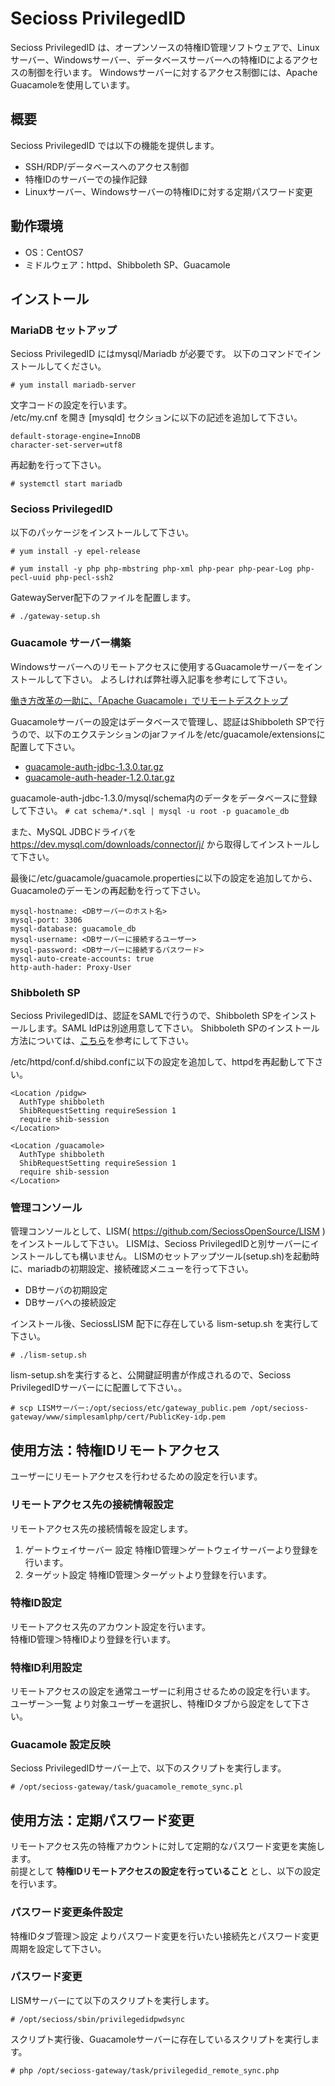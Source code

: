 # Secioss PrivilegedID
Secioss PrivilegedID は、オープンソースの特権ID管理ソフトウェアで、Linuxサーバー、Windowsサーバー、データベースサーバーへの特権IDによるアクセスの制御を行います。
Windowsサーバーに対するアクセス制御には、Apache Guacamoleを使用しています。

## 概要
Secioss PrivilegedID では以下の機能を提供します。

* SSH/RDP/データベースへのアクセス制御
* 特権IDのサーバーでの操作記録
* Linuxサーバー、Windowsサーバーの特権IDに対する定期パスワード変更


## 動作環境
* OS：CentOS7
* ミドルウェア：httpd、Shibboleth SP、Guacamole

## インストール
### MariaDB セットアップ
Secioss PrivilegedID にはmysql/Mariadb が必要です。
以下のコマンドでインストールしてください。

`# yum install mariadb-server`

文字コードの設定を行います。  
/etc/my.cnf を開き [mysqld] セクションに以下の記述を追加して下さい。

    default-storage-engine=InnoDB
    character-set-server=utf8

再起動を行って下さい。

`# systemctl start mariadb`

### Secioss PrivilegedID
以下のパッケージをインストールして下さい。

`# yum install -y epel-release`

`# yum install -y php php-mbstring php-xml php-pear php-pear-Log php-pecl-uuid php-pecl-ssh2`

GatewayServer配下のファイルを配置します。

`# ./gateway-setup.sh`

### Guacamole サーバー構築

Windowsサーバーへのリモートアクセスに使用するGuacamoleサーバーをインストールして下さい。
よろしければ弊社導入記事を参考にして下さい。

[働き方改革の一助に、「Apache Guacamole」でリモートデスクトップ](https://www.secioss.co.jp/%E5%83%8D%E3%81%8D%E6%96%B9%E6%94%B9%E9%9D%A9%E3%81%AE%E4%B8%80%E5%8A%A9%E3%81%AB%E3%80%81%E3%80%8Capache-guacamole%E3%80%8D%E3%81%A7%E3%83%AA%E3%83%A2%E3%83%BC%E3%83%88%E3%83%87%E3%82%B9%E3%82%AF/)

Guacamoleサーバーの設定はデータベースで管理し、認証はShibboleth SPで行うので、以下のエクステンションのjarファイルを/etc/guacamole/extensionsに配置して下さい。

* [guacamole-auth-jdbc-1.3.0.tar.gz](https://apache.org/dyn/closer.cgi?action=download&filename=guacamole/1.3.0/binary/guacamole-auth-jdbc-1.3.0.tar.gz)
* [guacamole-auth-header-1.2.0.tar.gz](https://apache.org/dyn/closer.cgi?action=download&filename=guacamole/1.3.0/binary/guacamole-auth-header-1.2.0.tar.gz)

guacamole-auth-jdbc-1.3.0/mysql/schema内のデータをデータベースに登録して下さい。
`# cat schema/*.sql | mysql -u root -p guacamole_db`

また、MySQL JDBCドライバを https://dev.mysql.com/downloads/connector/j/ から取得してインストールして下さい。

最後に/etc/guacamole/guacamole.propertiesに以下の設定を追加してから、Guacamoleのデーモンの再起動を行って下さい。

    mysql-hostname: <DBサーバーのホスト名>
    mysql-port: 3306
    mysql-database: guacamole_db
    mysql-username: <DBサーバーに接続するユーザー>
    mysql-password: <DBサーバーに接続するパスワード>
    mysql-auto-create-accounts: true
    http-auth-hader: Proxy-User

### Shibboleth SP
Secioss PrivilegedIDは、認証をSAMLで行うので、Shibboleth SPをインストールします。SAML IdPは別途用意して下さい。
Shibboleth SPのインストール方法については、[こちら](https://www.secioss.co.jp/shibboleth-sp%e3%82%92%e4%bd%bf%e3%81%a3%e3%81%a6saml%e3%81%ab%e5%af%be%e5%bf%9c%e3%81%97%e3%81%9f%e3%82%b5%e3%82%a4%e3%83%88%e3%82%92%e4%bd%9c%e3%82%8d%e3%81%86/)を参考にして下さい。

/etc/httpd/conf.d/shibd.confに以下の設定を追加して、httpdを再起動して下さい。

    <Location /pidgw>
      AuthType shibboleth
      ShibRequestSetting requireSession 1
      require shib-session
    </Location>
    
    <Location /guacamole>
      AuthType shibboleth
      ShibRequestSetting requireSession 1
      require shib-session
    </Location>

### 管理コンソール
管理コンソールとして、LISM( https://github.com/SeciossOpenSource/LISM )をインストールして下さい。
LISMは、Secioss PrivilegedIDと別サーバーにインストールしても構いません。
LISMのセットアップツール(setup.sh)を起動時に、mariadbの初期設定、接続確認メニューを行って下さい。

* DBサーバの初期設定
* DBサーバへの接続設定

インストール後、SeciossLISM 配下に存在している lism-setup.sh を実行して下さい。

`# ./lism-setup.sh`

lism-setup.shを実行すると、公開鍵証明書が作成されるので、Secioss PrivilegedIDサーバーにに配置して下さい。。

`# scp LISMサーバー:/opt/secioss/etc/gateway_public.pem /opt/secioss-gateway/www/simplesamlphp/cert/PublicKey-idp.pem`

## 使用方法：特権IDリモートアクセス

ユーザーにリモートアクセスを行わせるための設定を行います。

### リモートアクセス先の接続情報設定

リモートアクセス先の接続情報を設定します。

1. ゲートウェイサーバー 設定
特権ID管理＞ゲートウェイサーバーより登録を行います。
1. ターゲット設定
特権ID管理＞ターゲットより登録を行います。
### 特権ID設定

リモートアクセス先のアカウント設定を行います。  
特権ID管理＞特権IDより登録を行います。
### 特権ID利用設定

リモートアクセスの設定を通常ユーザーに利用させるための設定を行います。  
ユーザー＞一覧 より対象ユーザーを選択し、特権IDタブから設定をして下さい。

### Guacamole 設定反映

Secioss PrivilegedIDサーバー上で、以下のスクリプトを実行します。

`# /opt/secioss-gateway/task/guacamole_remote_sync.pl`

## 使用方法：定期パスワード変更

リモートアクセス先の特権アカウントに対して定期的なパスワード変更を実施します。  
前提として **特権IDリモートアクセスの設定を行っていること** とし、以下の設定を行います。

### パスワード変更条件設定

特権IDタブ管理＞設定 よりパスワード変更を行いたい接続先とパスワード変更周期を設定して下さい。

### パスワード変更

LISMサーバーにて以下のスクリプトを実行します。

`# /opt/secioss/sbin/privilegedidpwdsync`

スクリプト実行後、Guacamoleサーバーに存在しているスクリプトを実行します。

`# php /opt/secioss-gateway/task/privilegedid_remote_sync.php`
